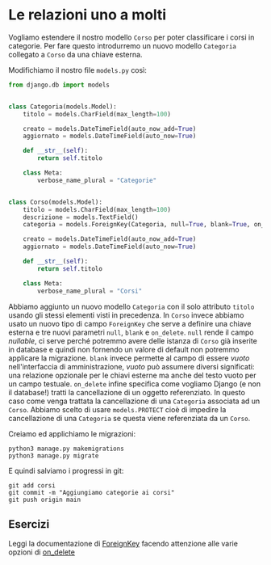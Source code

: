 # Le relazioni uno a molti

Vogliamo estendere il nostro modello `Corso` per poter classificare i corsi in categorie. Per fare
questo introdurremo un nuovo modello `Categoria` collegato a `Corso` da una chiave esterna.

Modifichiamo il nostro file `models.py` così:

```python
from django.db import models


class Categoria(models.Model):
    titolo = models.CharField(max_length=100)

    creato = models.DateTimeField(auto_now_add=True)
    aggiornato = models.DateTimeField(auto_now=True)

    def __str__(self):
        return self.titolo

    class Meta:
        verbose_name_plural = "Categorie"


class Corso(models.Model):
    titolo = models.CharField(max_length=100)
    descrizione = models.TextField()
    categoria = models.ForeignKey(Categoria, null=True, blank=True, on_delete=models.PROTECT)

    creato = models.DateTimeField(auto_now_add=True)
    aggiornato = models.DateTimeField(auto_now=True)

    def __str__(self):
        return self.titolo

    class Meta:
        verbose_name_plural = "Corsi"
```

Abbiamo aggiunto un nuovo modello `Categoria` con il solo attributo `titolo` usando gli stessi elementi
visti in precedenza. In `Corso` invece abbiamo usato un nuovo tipo di campo `ForeignKey` che serve a
definire una chiave esterna e tre nuovi parametri `null`, `blank` e `on_delete`.
`null` rende il campo *nullable*, ci serve perché potremmo avere delle istanza di `Corso` già inserite
in database e quindi non fornendo un valore di default non potremmo applicare la migrazione.
`blank` invece permette al campo di essere *vuoto* nell'interfaccia di amministrazione,  *vuoto* può
assumere diversi significati: una relazione opzionale per le chiavi esterne ma anche del testo vuoto
per un campo testuale.
`on_delete` infine specifica come vogliamo Django (e non il database!) tratti la cancellazione di un
oggetto referenziato. In questo caso come venga trattata la cancellazione di una `Categoria`
associata ad un `Corso`. Abbiamo scelto di usare `models.PROTECT` cioè di impedire la cancellazione di
una `Categoria` se questa viene referenziata da un `Corso`.

Creiamo ed applichiamo le migrazioni:

```shell
python3 manage.py makemigrations
python3 manage.py migrate
```

E quindi salviamo i progressi in git:

```shell
git add corsi
git commit -m "Aggiungiamo categorie ai corsi"
git push origin main
```

## Esercizi

Leggi la documentazione di
[ForeignKey](https://docs.djangoproject.com/en/3.2/ref/models/fields/#foreignkey) facendo attenzione
alle varie opzioni di [on_delete](https://docs.djangoproject.com/en/3.2/ref/models/fields/#django.db.models.ForeignKey.on_delete)
